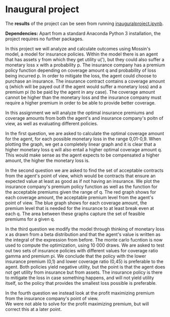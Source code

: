 # Inaugural project

The **results** of the project can be seen from running [inauguralproject.ipynb](inauguralproject.ipynb).

**Dependencies:** Apart from a standard Anaconda Python 3 installation, the project requires no further packages.

In this project we will analyze and calculate outcomes using Mossin's model, a model for insurance policies. Within the model there is an agent that has assets y from which they get utility u('), but they could also suffer a monetary loss x with a probability p. The insurance company has a premium policy function depending on coverage amount q and probability of loss being incurred p. In order to mitigate the loss, the agent could choose to purchase an insurance. The insurance contract contains a coverage amount q (which will be payed out if the agent would suffer a monetary loss) and a premium pi (to be paid by the agent in any case). The coverage amount cannot be higher than the monetary loss and the insurance company must require a higher premium in order to be able to provide better coverage. 

In this assignment we will analyze the optimal insurance premiums and coverage amounts from both the agent's and insurance company's poitn of view, as well as evaluating different policies. 

In the first question, we are asked to calculate the optimal coverage amount for the agent, for each possible monetary loss in the range 0,01-0,9. When plotting the graph, we get a completely linear graph and it is clear that a higher monetary loss q will also entail a higher optimal coverage amount q. This would make sense as the agent expects to be compensated a higher amount, the higher the monetary loss is.

In the second question we are asked to find the set of acceptable contracts from the agent's point of view, which would be contracts that ensure an expected value at least as good as if not having an insurance. We plot the insurance company's premium policy function as well as the function for the acceptable premiums given the range of q. The red graph shows for each coverage amount, the acceptable premium level from the agent's point of view. The blue graph shows for each coverage amount, the premium level that is needed for the insurance to at least break even at each q. The area between these graphs capture the set of feasible premiums for a given q.

In the third question we modify the model through thinking of monetary loss x as drawn from a beta distribution and that the agent's value is written as the integral of the expression from before. The monte carlo fucntion is now used to compute the optimization, using 10 000 draws. We are asked to test out two sets of insurance policies with different values for coverage ratio gamma and premium pi. We conclude that the policy with the lower insurance premium (0,1) and lower coverage ratio (0,45) is preferable to the agent. Both policies yield negative utility, but the point is that the agent does not get utility from insurance but from assets. The insurance policy is there to mitigate the loss in case something happens, and will not yield utility itself, so the policy that provides the smallest loss possible is preferable.  

In the fourth question we instead look at the profit maximizing premium from the insurance company's point of view.  
We were not able to solve for the profit maximizing premium, but will correct this at a later point. 


